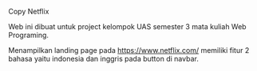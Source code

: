 Copy Netflix

Web ini dibuat untuk project kelompok UAS semester 3 mata kuliah Web Programing.

Menampilkan landing page pada https://www.netflix.com/ memiliki fitur 2 bahasa yaitu indonesia dan inggris pada button di navbar.
